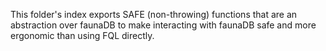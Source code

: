 This folder's index exports SAFE (non-throwing) functions that
are an abstraction over faunaDB to make interacting with
faunaDB safe and more ergonomic than using FQL directly.
